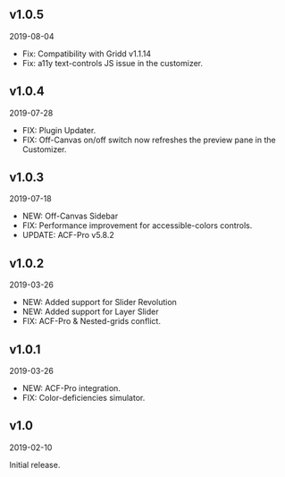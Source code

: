 ## v1.0.5
2019-08-04

* Fix: Compatibility with Gridd v1.1.14
* Fix: a11y text-controls JS issue in the customizer.

## v1.0.4
2019-07-28

* FIX: Plugin Updater.
* FIX: Off-Canvas on/off switch now refreshes the preview pane in the Customizer.

## v1.0.3
2019-07-18

* NEW: Off-Canvas Sidebar
* FIX: Performance improvement for accessible-colors controls.
* UPDATE: ACF-Pro v5.8.2

## v1.0.2
2019-03-26

* NEW: Added support for Slider Revolution
* NEW: Added support for Layer Slider
* FIX: ACF-Pro & Nested-grids conflict.

## v1.0.1
2019-03-26

* NEW: ACF-Pro integration.
* FIX: Color-deficiencies simulator.

## v1.0
2019-02-10

Initial release.